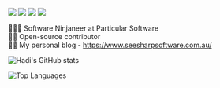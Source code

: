 [![](https://vistr.dev/badge?repo=HEskandari.HEskandari)](https://github.com/HEskandari)
[![](https://img.shields.io/badge/-@hadi_es-%231DA1F2?style=flat-square&logo=twitter&logoColor=ffffff)](https://twitter.com/hadi_es)
[![](https://img.shields.io/badge/-@heskandari-%23181717?style=flat-square&logo=github)](https://github.com/heskandari)
[![](https://img.shields.io/badge/-heskandari-blue?style=flat-square&logo=Linkedin&logoColor=white&link=https://www.linkedin.com/in/heskandari/)](https://www.linkedin.com/in/shreyasjejurkar/)

🧑🏼‍💻 Software Ninjaneer at Particular Software<br />
🤝🏼 Open-source contributor<br/>
✍🏼 My personal blog - https://www.seesharpsoftware.com.au/

![Hadi's GitHub stats](https://github-readme-stats.vercel.app/api?username=HEskandari&count_private=true&show_icons=true&theme=vue&include_all_commits=true)

![Top Languages](https://github-readme-stats.vercel.app/api/top-langs/?username=HEskandari&layout=compact&theme=vue)
